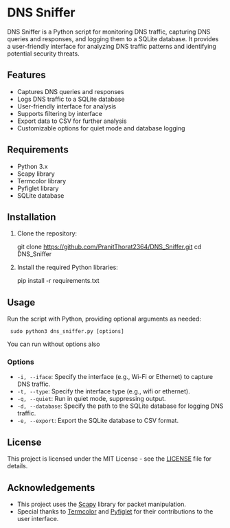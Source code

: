 # DNS Sniffer

DNS Sniffer is a Python script for monitoring DNS traffic, capturing DNS queries and responses, and logging them to a SQLite database. It provides a user-friendly interface for analyzing DNS traffic patterns and identifying potential security threats.

## Features

- Captures DNS queries and responses
- Logs DNS traffic to a SQLite database
- User-friendly interface for analysis
- Supports filtering by interface
- Export data to CSV for further analysis
- Customizable options for quiet mode and database logging

## Requirements

- Python 3.x
- Scapy library
- Termcolor library
- Pyfiglet library
- SQLite database

## Installation

1. Clone the repository:

     git clone https://github.com/PranitThorat2364/DNS_Sniffer.git
     cd DNS_Sniffer

3. Install the required Python libraries:

     pip install -r requirements.txt


## Usage

Run the script with Python, providing optional arguments as needed:

     sudo python3 dns_sniffer.py [options]


You can run without options also

### Options

- `-i, --iface`: Specify the interface (e.g., Wi-Fi or Ethernet) to capture DNS traffic.
- `-t, --type`: Specify the interface type (e.g., wifi or ethernet).
- `-q, --quiet`: Run in quiet mode, suppressing output.
- `-d, --database`: Specify the path to the SQLite database for logging DNS traffic.
- `-e, --export`: Export the SQLite database to CSV format.

## License

This project is licensed under the MIT License - see the [LICENSE](LICENSE) file for details.

## Acknowledgements

- This project uses the [Scapy](https://scapy.net/) library for packet manipulation.
- Special thanks to [Termcolor](https://pypi.org/project/termcolor/) and [Pyfiglet](https://pypi.org/project/pyfiglet/) for their contributions to the user interface.

